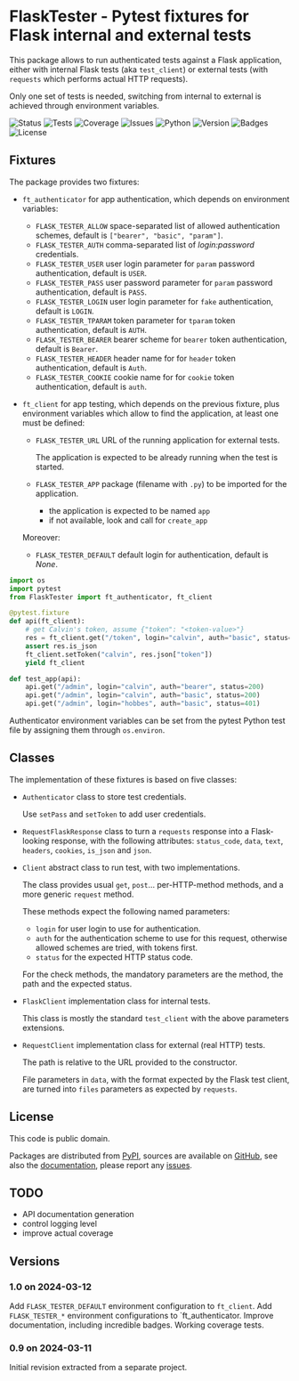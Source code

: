 # FlaskTester - Pytest fixtures for Flask internal and external tests

This package allows to run authenticated tests against a Flask application,
either with internal Flask tests (aka `test_client`) or external tests (with
`requests` which performs actual HTTP requests).

Only one set of tests is needed, switching from internal to external is
achieved through environment variables.

![Status](https://github.com/zx80/flask-tester/actions/workflows/package.yml/badge.svg?branch=main&style=flat)
![Tests](https://img.shields.io/badge/tests-3%20✓-success)
![Coverage](https://img.shields.io/badge/coverage-100%25-success)
![Issues](https://img.shields.io/github/issues/zx80/flask-tester?style=flat)
![Python](https://img.shields.io/badge/python-3-informational)
![Version](https://img.shields.io/pypi/v/FlaskTester)
![Badges](https://img.shields.io/badge/badges-8-informational)
![License](https://img.shields.io/pypi/l/flasktester?style=flat)

## Fixtures

The package provides two fixtures:

- `ft_authenticator` for app authentication, which depends on environment variables:

  - `FLASK_TESTER_ALLOW` space-separated list of allowed authentication schemes,
    default is `["bearer", "basic", "param"]`.
  - `FLASK_TESTER_AUTH` comma-separated list of _login:password_ credentials.
  - `FLASK_TESTER_USER` user login parameter for `param` password authentication,
    default is `USER`.
  - `FLASK_TESTER_PASS` user password parameter for `param` password authentication,
    default is `PASS`.
  - `FLASK_TESTER_LOGIN` user login parameter for `fake` authentication,
    default is `LOGIN`.
  - `FLASK_TESTER_TPARAM` token parameter for `tparam` token authentication,
    default is `AUTH`.
  - `FLASK_TESTER_BEARER` bearer scheme for `bearer` token authentication,
    default is `Bearer`.
  - `FLASK_TESTER_HEADER` header name for for `header` token authentication,
    default is `Auth`.
  - `FLASK_TESTER_COOKIE` cookie name for for `cookie` token authentication,
    default is `auth`.

- `ft_client` for app testing, which depends on the previous fixture, plus environment
  variables which allow to find the application, at least one must be defined:

  - `FLASK_TESTER_URL` URL of the running application for external tests.

    The application is expected to be already running when the test is started.

  - `FLASK_TESTER_APP` package (filename with `.py`) to be imported for the application.
    - the application is expected to be named `app`
    - if not available, look and call for `create_app`

  Moreover:
  - `FLASK_TESTER_DEFAULT` default login for authentication, default is _None_.

```python
import os
import pytest
from FlaskTester import ft_authenticator, ft_client

@pytest.fixture
def api(ft_client):
    # get Calvin's token, assume {"token": "<token-value>"}
    res = ft_client.get("/token", login="calvin", auth="basic", status=200)
    assert res.is_json
    ft_client.setToken("calvin", res.json["token"])
    yield ft_client

def test_app(api):
    api.get("/admin", login="calvin", auth="bearer", status=200)
    api.get("/admin", login="calvin", auth="basic", status=200)
    api.get("/admin", login="hobbes", auth="basic", status=401)
```

Authenticator environment variables can be set from the pytest Python test file by
assigning them through `os.environ`.

## Classes

The implementation of these fixtures is based on five classes:

- `Authenticator` class to store test credentials.

  Use `setPass` and `setToken` to add user credentials.

- `RequestFlaskResponse` class to turn a `requests` response into
  a Flask-looking response, with the following attributes: `status_code`,
  `data`, `text`, `headers`, `cookies`, `is_json` and `json`.

- `Client` abstract class to run test, with two implementations.

  The class provides usual `get`, `post`… per-HTTP-method methods,
  and a more generic `request` method.

  These methods expect the following named parameters:

  - `login` for user login to use for authentication.
  - `auth` for the authentication scheme to use for this request,
    otherwise allowed schemes are tried, with tokens first.
  - `status` for the expected HTTP status code.

  For the check methods, the mandatory parameters are the method, the path
  and the expected status.

- `FlaskClient` implementation class for internal tests.

   This class is mostly the standard `test_client` with the above parameters
   extensions.

- `RequestClient` implementation class for external (real HTTP) tests.

  The path is relative to the URL provided to the constructor.

  File parameters in `data`, with the format expected by the Flask test client,
  are turned into `files` parameters as expected by `requests`.

## License

This code is public domain.

Packages are distributed from [PyPI](https://pypi.org/project/FlaskTester/),
sources are available on [GitHub](https://github.com/zx80/flask-tester),
see also the [documentation](https://zx80.github.io/flask-tester/),
please report any [issues](https://github.com/zx80/flask-tester/issues).

## TODO

- API documentation generation
- control logging level
- improve actual coverage

## Versions

### 1.0 on 2024-03-12

Add `FLASK_TESTER_DEFAULT` environment configuration to `ft_client`.
Add `FLASK_TESTER_*` environment configurations to `ft_authenticator.
Improve documentation, including incredible badges.
Working coverage tests.

### 0.9 on 2024-03-11

Initial revision extracted from a separate project.
